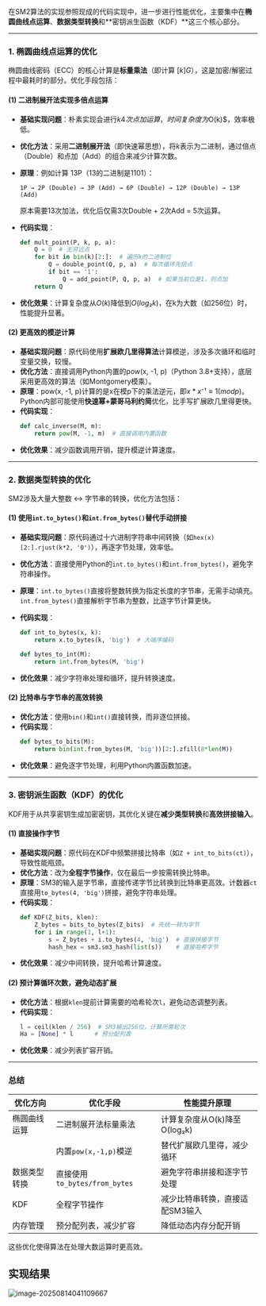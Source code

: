 在SM2算法的实现参照现成的代码实现中，进一步进行性能优化，主要集中在**椭圆曲线点运算**、**数据类型转换**和**密钥派生函数（KDF）**这三个核心部分。

---

### **1. 椭圆曲线点运算的优化**
椭圆曲线密码（ECC）的核心计算是**标量乘法**（即计算 $[k]G$），这是加密/解密过程中最耗时的部分。优化手段包括：

#### **(1) 二进制展开法实现多倍点运算**
- **基础实现问题**：朴素实现会进行$k4次点加运算，时间复杂度为$O(k)$，效率极低。
- **优化方法**：采用**二进制展开法**（即快速幂思想），将$k$表示为二进制，通过倍点（Double）和点加（Add）的组合来减少计算次数。
- **原理**：例如计算 13P（13的二进制是1101）：
  
  ```
  1P → 2P (Double) → 3P (Add) → 6P (Double) → 12P (Double) → 13P (Add)
  ```
  
  原本需要13次加法，优化后仅需3次Double + 2次Add = 5次运算。
- **代码实现**：
  ```python
  def mult_point(P, k, p, a):
      Q = 0  # 无穷远点
      for bit in bin(k)[2:]:  # 遍历k的二进制位
          Q = double_point(Q, p, a)  # 每次循环先倍点
          if bit == '1':
              Q = add_point(P, Q, p, a)  # 如果当前位是1，则点加
      return Q
  ```
- **优化效果**：计算复杂度从$O(k)$降低到$O(log₂k)$，在k为大数（如256位）时，性能提升显著。

#### **(2) 更高效的模逆计算**
- **基础实现问题**：原代码使用**扩展欧几里得算法**计算模逆，涉及多次循环和临时变量交换，较慢。
- **优化方法**：直接调用Python内置的pow(x, -1, p)（Python 3.8+支持），底层采用更高效的算法（如Montgomery模乘）。
- **原理**：pow(x, -1, p)计算的是x在模p下的乘法逆元，即$x * x⁻¹ ≡ 1 (mod p)$。Python内部可能使用**快速幂+蒙哥马利约简**优化，比手写扩展欧几里得更快。
- **代码实现**：
  ```python
  def calc_inverse(M, m):
      return pow(M, -1, m)  # 直接调用内置函数
  ```
- **优化效果**：减少函数调用开销，提升模逆计算速度。

---

### **2. 数据类型转换的优化**
SM2涉及大量大整数 ↔ 字节串的转换，优化方法包括：

#### **(1) 使用`int.to_bytes()`和`int.from_bytes()`替代手动拼接**
- **基础实现问题**：原代码通过十六进制字符串中间转换（如`hex(x)[2:].rjust(k*2, '0')`），再逐字节处理，效率低。
- **优化方法**：直接使用Python的`int.to_bytes()`和`int.from_bytes()`，避免字符串操作。
- **原理**：`int.to_bytes()`直接将整数转换为指定长度的字节串，无需手动填充。`int.from_bytes()`直接解析字节串为整数，比逐字节计算更快。
- **代码实现**：
  
  ```python
  def int_to_bytes(x, k):
      return x.to_bytes(k, 'big')  # 大端序编码
  
  def bytes_to_int(M):
      return int.from_bytes(M, 'big')
  ```
- **优化效果**：减少字符串处理和循环，提升转换速度。

#### **(2) 比特串与字节串的高效转换**
- **优化方法**：使用`bin()`和`int()`直接转换，而非逐位拼接。
- **代码实现**：
  ```python
  def bytes_to_bits(M):
      return bin(int.from_bytes(M, 'big'))[2:].zfill(8*len(M))
  ```
- **优化效果**：避免逐字节处理，利用Python内置函数加速。

---



### **3. 密钥派生函数（KDF）的优化**

KDF用于从共享密钥生成加密密钥，其优化关键在**减少类型转换**和**高效拼接输入**。

#### **(1) 直接操作字节**
- **基础实现问题**：原代码在KDF中频繁拼接比特串（如`Z + int_to_bits(ct)`），导致性能瓶颈。
- **优化方法**：改为**全程字节操作**，仅在最后一步按需转换比特串。
- **原理**：SM3的输入是字节串，直接传递字节比转换到比特串更高效。计数器`ct`直接用`to_bytes(4, 'big')`拼接，避免字符串处理。
- **代码实现**：
  ```python
  def KDF(Z_bits, klen):
      Z_bytes = bits_to_bytes(Z_bits)  # 先统一转为字节
      for i in range(1, l+1):
          s = Z_bytes + i.to_bytes(4, 'big')  # 直接拼接字节
          hash_hex = sm3.sm3_hash(list(s))    # 直接哈希字节
  ```
- **优化效果**：减少中间转换，提升哈希计算速度。

#### **(2) 预计算循环次数，避免动态扩展**
- **优化方法**：根据`klen`提前计算需要的哈希轮次`l`，避免动态调整列表。
- **代码实现**：
  ```python
  l = ceil(klen / 256)  # SM3输出256位，计算所需轮次
  Ha = [None] * l      # 预分配列表
  ```
- **优化效果**：减少列表扩容开销。

---

### **总结**
| 优化方向     | 优化手段                      | 性能提升原理                    |
| ------------ | ----------------------------- | ------------------------------- |
| 椭圆曲线运算 | 二进制展开法标量乘法          | 计算复杂度从O(k)降至O(log₂k)    |
|              | 内置`pow(x,-1,p)`模逆         | 替代扩展欧几里得，减少循环      |
| 数据类型转换 | 直接使用`to_bytes/from_bytes` | 避免字符串拼接和逐字节处理      |
| KDF          | 全程字节操作                  | 减少比特串转换，直接适配SM3输入 |
| 内存管理     | 预分配列表，减少扩容          | 降低动态内存分配开销            |

这些优化使得算法在处理大数运算时更高效。

## 实现结果

![image-20250814041109667](C:\Users\LuoJY\AppData\Roaming\Typora\typora-user-images\image-20250814041109667.png)